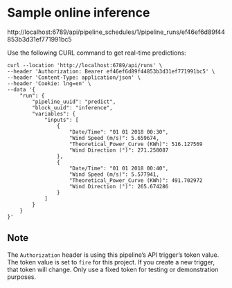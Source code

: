 # Sample online inference
http://localhost:6789/api/pipeline_schedules/1/pipeline_runs/ef46ef6d89f44853b3d31ef771991bc5

Use the following CURL command to get real-time predictions:

```curl
curl --location 'http://localhost:6789/api/runs' \
--header 'Authorization: Bearer ef46ef6d89f44853b3d31ef771991bc5' \
--header 'Content-Type: application/json' \
--header 'Cookie: lng=en' \
--data '{
    "run": {
        "pipeline_uuid": "predict",
        "block_uuid": "inference",
        "variables": {
            "inputs": [
                {
                    "Date/Time": "01 01 2018 00:30",
                    "Wind Speed (m/s)": 5.659674,
                    "Theoretical_Power_Curve (KWh)": 516.127569
                    "Wind Direction (°)": 271.258087 
                },
                {
                    "Date/Time": "01 01 2018 00:40",
                    "Wind Speed (m/s)": 5.577941,
                    "Theoretical_Power_Curve (KWh)": 491.702972
                    "Wind Direction (°)": 265.674286
                }
            ]
        }
    }
}'
```

## Note

The `Authorization` header is using this pipeline’s API trigger’s token value.
The token value is set to `fire` for this project.
If you create a new trigger, that token will change.
Only use a fixed token for testing or demonstration purposes.